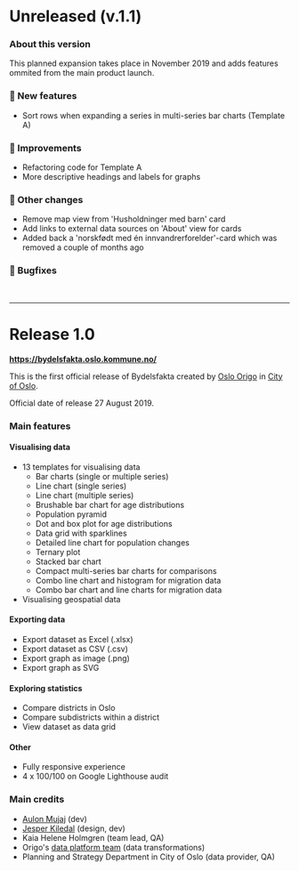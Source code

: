 # Unreleased (v.1.1)

### About this version

This planned expansion takes place in November 2019 and adds features ommited from the main product launch.

### 🚀 New features

- Sort rows when expanding a series in multi-series bar charts (Template A)

### 💅 Improvements

- Refactoring code for Template A
- More descriptive headings and labels for graphs

### 🔧 Other changes

- Remove map view from 'Husholdninger med barn' card
- Add links to external data sources on 'About' view for cards
- Added back a 'norskfødt med én innvandrerforelder'-card which was removed a couple of months ago

### 🐛 Bugfixes

&nbsp;

---

# Release 1.0

**https://bydelsfakta.oslo.kommune.no/**

This is the first official release of Bydelsfakta created by [Oslo Origo](http://labs.oslo.kommune.no/) in [City of Oslo](http://oslo.kommune.no/).

Official date of release 27 August 2019.

### Main features

#### Visualising data

- 13 templates for visualising data
  - Bar charts (single or multiple series)
  - Line chart (single series)
  - Line chart (multiple series)
  - Brushable bar chart for age distributions
  - Population pyramid
  - Dot and box plot for age distributions
  - Data grid with sparklines
  - Detailed line chart for population changes
  - Ternary plot
  - Stacked bar chart
  - Compact multi-series bar charts for comparisons
  - Combo line chart and histogram for migration data
  - Combo bar chart and line charts for migration data
- Visualising geospatial data

#### Exporting data

- Export dataset as Excel (.xlsx)
- Export dataset as CSV (.csv)
- Export graph as image (.png)
- Export graph as SVG

#### Exploring statistics

- Compare districts in Oslo
- Compare subdistricts within a district
- View dataset as data grid

#### Other

- Fully responsive experience
- 4 x 100/100 on Google Lighthouse audit

### Main credits

- [Aulon Mujaj](https://github.com/aulonm) (dev)
- [Jesper Kiledal](https://github.com/kiledal) (design, dev)
- Kaia Helene Holmgren (team lead, QA)
- Origo's [data platform team](https://labs.oslo.kommune.no/artikler/oslodata-til-folket) (data transformations)
- Planning and Strategy Department in City of Oslo (data provider, QA)
